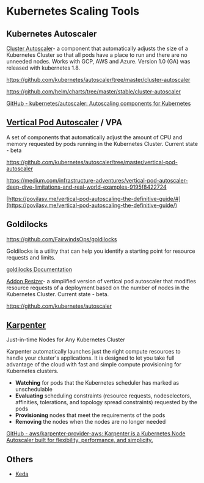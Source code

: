 # Kubernetes Scaling Tools

## Kubernetes Autoscaler

[Cluster Autoscaler](https://github.com/kubernetes/autoscaler/tree/master/cluster-autoscaler)- a component that automatically adjusts the size of a Kubernetes Cluster so that all pods have a place to run and there are no unneeded nodes. Works with GCP, AWS and Azure. Version 1.0 (GA) was released with kubernetes 1.8.

https://github.com/kubernetes/autoscaler/tree/master/cluster-autoscaler

https://github.com/helm/charts/tree/master/stable/cluster-autoscaler

[GitHub - kubernetes/autoscaler: Autoscaling components for Kubernetes](https://github.com/kubernetes/autoscaler)

## [Vertical Pod Autoscaler](https://github.com/kubernetes/autoscaler/tree/master/vertical-pod-autoscaler) / VPA

A set of components that automatically adjust the amount of CPU and memory requested by pods running in the Kubernetes Cluster. Current state - beta

https://github.com/kubernetes/autoscaler/tree/master/vertical-pod-autoscaler

https://medium.com/infrastructure-adventures/vertical-pod-autoscaler-deep-dive-limitations-and-real-world-examples-9195f8422724

[https://povilasv.me/vertical-pod-autoscaling-the-definitive-guide/#](https://povilasv.me/vertical-pod-autoscaling-the-definitive-guide/)

## Goldilocks

https://github.com/FairwindsOps/goldilocks

Goldilocks is a utility that can help you identify a starting point for resource requests and limits.

[goldilocks Documentation](https://goldilocks.docs.fairwinds.com/)

[Addon Resizer](https://github.com/kubernetes/autoscaler/tree/master/addon-resizer)- a simplified version of vertical pod autoscaler that modifies resource requests of a deployment based on the number of nodes in the Kubernetes Cluster. Current state - beta.

https://github.com/kubernetes/autoscaler

## [Karpenter](https://karpenter.sh/)

Just-in-time Nodes for Any Kubernetes Cluster

Karpenter automatically launches just the right compute resources to handle your cluster's applications. It is designed to let you take full advantage of the cloud with fast and simple compute provisioning for Kubernetes clusters.

- **Watching** for pods that the Kubernetes scheduler has marked as unschedulable
- **Evaluating** scheduling constraints (resource requests, nodeselectors, affinities, tolerations, and topology spread constraints) requested by the pods
- **Provisioning** nodes that meet the requirements of the pods
- **Removing** the nodes when the nodes are no longer needed

[GitHub - aws/karpenter-provider-aws: Karpenter is a Kubernetes Node Autoscaler built for flexibility, performance, and simplicity.](https://github.com/aws/karpenter-provider-aws)

## Others

- [Keda](devops/kubernetes/keda.md)
